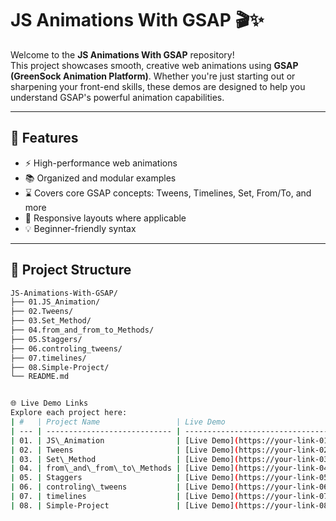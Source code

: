 # JS Animations With GSAP 🎬✨

Welcome to the **JS Animations With GSAP** repository!  
This project showcases smooth, creative web animations using **GSAP (GreenSock Animation Platform)**. Whether you're just starting out or sharpening your front-end skills, these demos are designed to help you understand GSAP's powerful animation capabilities.

---

## 🚀 Features

- ⚡ High-performance web animations
- 📚 Organized and modular examples
- ⌛ Covers core GSAP concepts: Tweens, Timelines, Set, From/To, and more
- 📱 Responsive layouts where applicable
- 💡 Beginner-friendly syntax

---

## 📁 Project Structure

```bash
JS-Animations-With-GSAP/
├── 01.JS_Animation/
├── 02.Tweens/
├── 03.Set_Method/
├── 04.from_and_from_to_Methods/
├── 05.Staggers/
├── 06.controling_tweens/
├── 07.timelines/
├── 08.Simple-Project/
└── README.md


🌐 Live Demo Links
Explore each project here:
| #   | Project Name                 | Live Demo                             |
| --- | ---------------------------- | ------------------------------------- |
| 01. | JS\_Animation                | [Live Demo](https://your-link-01.com) |
| 02. | Tweens                       | [Live Demo](https://your-link-02.com) |
| 03. | Set\_Method                  | [Live Demo](https://your-link-03.com) |
| 04. | from\_and\_from\_to\_Methods | [Live Demo](https://your-link-04.com) |
| 05. | Staggers                     | [Live Demo](https://your-link-05.com) |
| 06. | controling\_tweens           | [Live Demo](https://your-link-06.com) |
| 07. | timelines                    | [Live Demo](https://your-link-07.com) |
| 08. | Simple-Project               | [Live Demo](https://your-link-08.com) |

